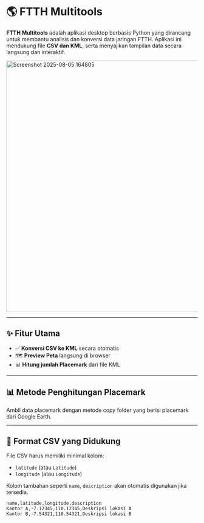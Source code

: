 # 🌎 FTTH Multitools

**FTTH Multitools** adalah aplikasi desktop berbasis Python yang dirancang untuk membantu analisis dan konversi data jaringan FTTH. Aplikasi ini mendukung file **CSV dan KML**, serta menyajikan tampilan data secara langsung dan interaktif.

<img width="849" height="662" alt="Screenshot 2025-08-05 164805" src="https://github.com/user-attachments/assets/aba012ac-80d6-4e59-9db1-9607b2490d5e" />

---

## ✨ Fitur Utama

- ✅ **Konversi CSV ke KML** secara otomatis
- 🗺️ **Preview Peta** langsung di browser
- 📊 **Hitung jumlah Placemark** dari file KML

---

## 📊 Metode Penghitungan Placemark

Ambil data placemark dengan metode copy folder yang berisi placemark dari Google Earth. 

---

## 📁 Format CSV yang Didukung

File CSV harus memiliki minimal kolom:
- `latitude` (atau `Latitude`)
- `longitude` (atau `Longitude`)

Kolom tambahan seperti `name`, `description` akan otomatis digunakan jika tersedia.

```csv
name,latitude,longitude,description
Kantor A,-7.12345,110.12345,Deskripsi lokasi A
Kantor B,-7.54321,110.54321,Deskripsi lokasi B


